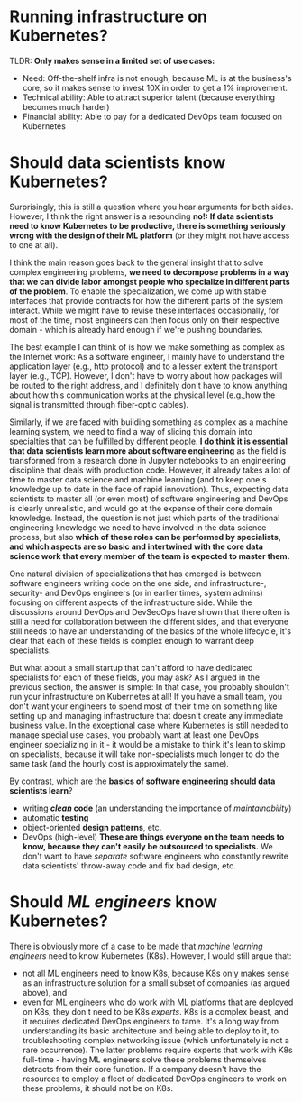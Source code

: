 # Running infrastructure on Kubernetes?

TLDR: **Only makes sense in a limited set of use cases:**

- Need: Off-the-shelf infra is not enough, because ML is at the business's core, so it makes sense
  to invest 10X in order to get a 1% improvement.
- Technical ability: Able to attract superior talent (because everything becomes much harder)
- Financial ability: Able to pay for a dedicated DevOps team focused on Kubernetes

# Should data scientists know Kubernetes?

Surprisingly, this is still a question where you hear arguments for both sides. However, I think
the right answer is a resounding **no!: If data scientists need to know Kubernetes to be
productive, there is something seriously wrong with the design of their ML platform** (or they
might not have access to one at all).

I think the main reason goes back to the general insight that to solve complex engineering
problems, **we need to decompose problems in a way that we can divide labor amongst people who
specialize in different parts of the problem**. To enable the specialization, we come up with
stable interfaces that provide contracts for how the different parts of the system interact. While
we might have to revise these interfaces occasionally, for most of the time, most engineers can then
focus only on their respective domain - which is already hard enough if we're pushing boundaries.

The best example I can think of is how we make something as complex as the Internet work: As a software
engineer, I mainly have to understand the application layer (e.g., http protocol) and to a
lesser extent the transport layer (e.g., TCP). However, I don't
have to worry about how packages will be routed to the right address, and I
definitely don't have to know anything about how this communication works at the physical level
(e.g.,how the signal is transmitted through fiber-optic cables).

Similarly, if we are faced with building something as complex as a machine learning system, we need to find a way of
slicing this domain into specialties that can be fulfilled by different people.
**I do think it is essential that data scientists learn more about software
engineering** as the field is transformed from a research done in Jupyter notebooks
to an engineering discipline that deals with production code. However, it already takes a
lot of time to master data science and machine learning (and to keep one's knowledge up to date
in the face of rapid innovation). Thus,
expecting data scientists to master all (or even most) of software engineering and DevOps is
clearly unrealistic, and would go at the expense of their core domain knowledge.
Instead, the question is not just which parts of the traditional engineering knowledge we need to
have involved in the data science process, but also **which of these roles can be performed by
specialists, and which aspects are so basic and intertwined with the core data science work that
every member of the team is expected to master them.**

One natural division of specializations that has emerged is between software engineers writing code
on the one side, and infrastructure-, security- and DevOps engineers (or in earlier times, system admins)
focusing on different aspects of the infrastructure side. While the discussions around DevOps
and DevSecOps have shown that there often is still a need for collaboration between the
different sides, and that everyone still needs to have an understanding of the basics of the
whole lifecycle, it's clear that each of these fields is complex enough to warrant
deep specialists.

But what about a small startup that can't afford to have dedicated specialists for each of these
fields, you may ask? As I argued in the previous section, the answer is simple: In that case,
you probably shouldn't run your infrastructure on Kubernetes at all! If you have a small team,
you don't want your engineers to spend most of their time on something like setting up and
managing infrastructure that doesn't create any immediate business value. In the exceptional case
where Kubernetes is still needed to manage special use cases, you probably want at least one DevOps engineer specializing in it - it would be a mistake to think it's lean to skimp on specialists, because it will take non-specialists much longer to do the same task (and the hourly cost is approximately the same).

By contrast, which are the **basics of software engineering should data scientists learn**?

- writing ***clean* code** (an understanding the importance of *maintainability*)
- automatic **testing**
- object-oriented **design patterns**, etc.
- DevOps (high-level)
**These are things everyone on the team needs to know, because they can't easily be outsourced to specialists.**
We don't want to have *separate* software
engineers who constantly rewrite data scientists' throw-away code and fix bad design, etc.

# Should *ML engineers* know Kubernetes?

There is obviously more of a case to be made that *machine learning engineers* need to know
Kubernetes (K8s). However, I would still argue that:

- not all ML engineers need to know K8s, because K8s only makes sense as an infrastructure
  solution for a small subset of companies (as argued above), and
- even for ML engineers who do work with ML platforms that are deployed on K8s, they don't need to
  be K8s *experts*. K8s is a complex beast, and it requires dedicated DevOps engineers to tame.
  It's a long way from understanding its basic architecture and being able to
  deploy to it, to troubleshooting complex networking issue (which unfortunately is not a rare
  occurrence).
  The latter problems require experts that work with K8s full-time - having ML engineers
  solve these problems themselves detracts from their core function. If a company doesn't have
  the resources to employ a fleet of dedicated DevOps engineers to work on these problems, it
  should not be on K8s.
